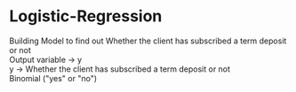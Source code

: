 # Logistic-Regression
Building Model to find out Whether the client has subscribed a term deposit or not <br>
Output variable -> y <br>
y -> Whether the client has subscribed a term deposit or not <br>
Binomial ("yes" or "no")

